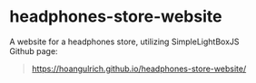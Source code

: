 # headphones-store-website <br>
A website for a headphones store, utilizing SimpleLightBoxJS <br>
Github page: <br>
> https://hoangulrich.github.io/headphones-store-website/
